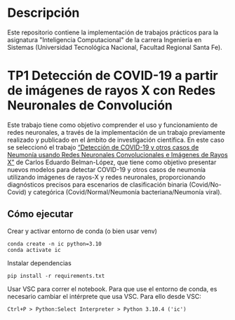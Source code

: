 # Descripción
Este repositorio contiene la implementación de trabajos prácticos para la asignatura "Inteligencia Computacional" de la carrera Ingeniería en Sistemas (Universidad Tecnológica Nacional, Facultad Regional Santa Fe). 

# TP1 Detección de COVID-19 a partir de imágenes de rayos X con Redes Neuronales de Convolución
Este trabajo tiene como objetivo comprender el uso y funcionamiento de redes neuronales, a través de la implementación de un trabajo previamente realizado y publicado en el ámbito de investigación científica. En este caso se seleccionó el trabajo [“Detección de COVID-19 y otros casos de Neumonía usando Redes Neuronales Convolucionales e Imágenes de Rayos X”](https://doi.org/10.15446/ing.investig.v42n1.90289) de Carlos Eduardo Belman-López, que tiene como objetivo presentar nuevos modelos para detectar COVID-19 y otros casos de neumonía utilizando imágenes de rayos-X y redes neuronales, proporcionando diagnósticos precisos para escenarios de clasificación binaria (Covid/No-Covid) y categórica (Covid/Normal/Neumonía bacteriana/Neumonía viral).

## Cómo ejecutar
Crear y activar entorno de conda (o bien usar venv)
```
conda create -n ic python=3.10
conda activate ic
```
Instalar dependencias
```
pip install -r requirements.txt
```
Usar VSC para correr el notebook. Para que use el entorno de conda, es necesario cambiar el intérprete que usa VSC. Para ello desde VSC: 

```Ctrl+P > Python:Select Interpreter > Python 3.10.4 ('ic')```
